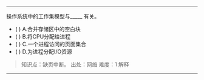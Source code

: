 ---
操作系统中的工作集模型与_____ 有关。
- ( ) A.合并存储区中的空白块 
- ( ) B.将CPU分配给进程 
- ( ) C.一个进程访问的页面集合 
- ( ) D.为进程分配I/O资源

> 知识点：缺页中断。
> 出处：网络
> 难度：1
> 解释

---